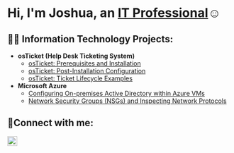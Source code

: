 <h1>Hi, I'm Joshua, an <a href="www.linkedin.com/in/joshua-reyes-a10053241/">IT Professional</a>☺</h1>

<h2>👨‍💻 Information Technology Projects:</h2>

- <b>osTicket (Help Desk Ticketing System)</b>
  - [osTicket: Prerequisites and Installation](https://github.com/JoshuaReyes0/osticket-prereqs)
  - [osTicket: Post-Installation Configuration](https://github.com/JoshuaReyes0/post-install-config/tree/main)
  - [osTicket: Ticket Lifecycle Examples](https://github.com/JoshuaReyes0/lifecycle-ex/tree/main)
- <b>Microsoft Azure</b>
  - [Configuring On-premises Active Directory within Azure VMs](https://github.com/joshmadakorcc/configure-ad)
  - [Network Security Groups (NSGs) and Inspecting Network Protocols](https://github.com/joshmadakorcc/azure-network-protocols)

<h2>🤳Connect with me:</h2>

[<img align="left" alt="Josh | LinkedIn" width="22px" src="https://cdn.jsdelivr.net/npm/simple-icons@v3/icons/linkedin.svg" />][linkedin]

[linkedin]: https://www.linkedin.com/in/joshua-reyes-a10053241/
